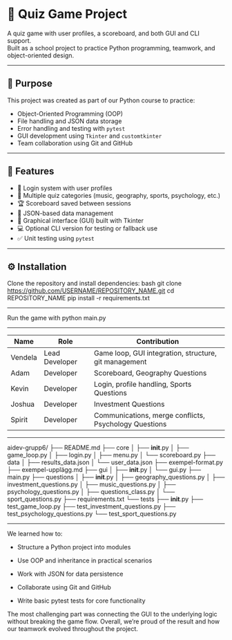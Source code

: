 # 🧠 Quiz Game Project  

A quiz game with user profiles, a scoreboard, and both GUI and CLI support.  
Built as a school project to practice Python programming, teamwork, and object-oriented design.

---

## 🎯 Purpose  
This project was created as part of our Python course to practice:
- Object-Oriented Programming (OOP)
- File handling and JSON data storage  
- Error handling and testing with `pytest`  
- GUI development using `Tkinter` and `customtkinter`  
- Team collaboration using Git and GitHub  

---

## 🧩 Features  
- 🔐 Login system with user profiles  
- 🧠 Multiple quiz categories (music, geography, sports, psychology, etc.)  
- 🏆 Scoreboard saved between sessions  
- 💾 JSON-based data management  
- 🎨 Graphical interface (GUI) built with Tkinter  
- 💻 Optional CLI version for testing or fallback use  
- ✅ Unit testing using `pytest`  

---

## ⚙️ Installation  

Clone the repository and install dependencies:
bash
git clone https://github.com/USERNAME/REPOSITORY_NAME.git
cd REPOSITORY_NAME
pip install -r requirements.txt

---

Run the game with python main.py

---

| Name         | Role           | Contribution                                          |
| ------------ | -------------- | ----------------------------------------------------- |
| Vendela      | Lead Developer | Game loop, GUI integration, structure, git management |
| Adam         | Developer      | Scoreboard, Geography Questions                       |
| Kevin        | Developer      | Login, profile handling, Sports Questions             |
| Joshua       | Developer      | Investment Questions                                  |
| Spirit       | Developer      | Communications, merge conflicts, Psychology Questions |

---

aidev-grupp6/
├── README.md
├── core
│   ├── __init__.py
│   ├── game_loop.py
│   ├── login.py
│   ├── menu.py
│   └── scoreboard.py
├── data
│   ├── results_data.json
│   └── user_data.json
├── exempel-format.py
├── exempel-upplägg.md
├── gui
│   ├── __init__.py
│   └── gui.py
├── main.py
├── questions
│   ├── __init__.py
│   ├── geography_questions.py
│   ├── investment_questions.py
│   ├── music_questions.py
│   ├── psychology_questions.py
│   ├── questions_class.py
│   └── sport_questions.py
├── requirements.txt
└── tests
    ├── __init__.py
    ├── test_game_loop.py
    ├── test_investment_questions.py
    ├── test_psychology_questions.py
    └── test_sport_questions.py

---

We learned how to:

- Structure a Python project into modules

- Use OOP and inheritance in practical scenarios

- Work with JSON for data persistence

- Collaborate using Git and GitHub

- Write basic pytest tests for core functionality

The most challenging part was connecting the GUI to the underlying logic without breaking the game flow.
Overall, we’re proud of the result and how our teamwork evolved throughout the project.
